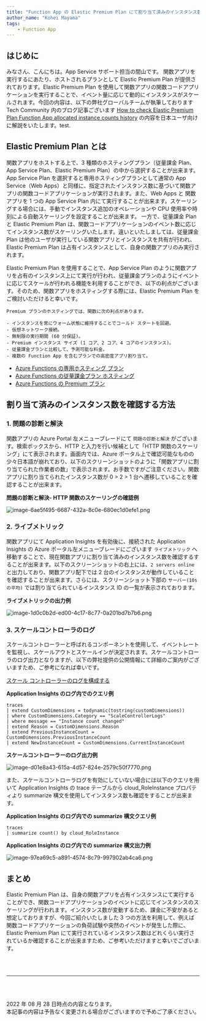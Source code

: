 ```yaml
---
title: "Function App の Elastic Premium Plan にて割り当て済みのインスタンス数を確認する方法"
author_name: "Kohei Mayama"
tags:
    - Function App
---
```


## はじめに
みなさん、こんにちは。App Service サポート担当の間山です。
関数アプリを実行するにあたり、ホストされるプランとして Elastic Premium Plan が提供されております。Elastic Premium Plan を使用して関数アプリの関数コードアプリケーションを実行することで、イベント量に応じて動的にインスタンスがスケールされます。今回の内容は、以下の弊社グローバルチームが執筆しております Tech Community 内のブログ記事ございます
[How to check Elastic Premium Plan Function App allocated instance counts history](https://techcommunity.microsoft.com/t5/apps-on-azure-blog/how-to-check-elastic-premium-plan-function-app-allocated/ba-p/2697852)
の内容を日本ユーザ向けに解説をいたします。test.

## Elastic Premium Plan とは
関数アプリをホストする上で、3 種類のホスティングプラン（従量課金 Plan、App Service Plan、Elastic Premium Plan）の中から選択することが出来ます。App Service Plan を選択すると専用ホスティングプランとして通常の App Service（Web Apps）と同様に、指定されたインスタンス数に基づいて関数アプリの関数コードアプリケーションが実行されます。また、Web Apps と 関数アプリを 1 つの App Service Plan 内にて実行することが出来ます。スケーリングする場合には、手動でインスタンス追加のオペレーションや CPU 使用率や時刻による自動スケーリングを設定することが出来ます。
一方で、従量課金 Plan と Elastic Premium Plan は、関数コードアプリケーションのイベント数に応じてインスタンス数がスケーリングいたします。違いといたしましては、従量課金 Plan は他のユーザが実行している関数アプリとインスタンスを共有が行われ、Elastic Premium Plan は占有インスタンスとして、自身の関数アプリのみ実行されます。

Elastic Premium Plan を使用することで、App Service Plan のように関数アプリを占有のインスタンス上にて実行が行われ、従量課金プランのようにイベントに応じてスケールが行われる機能を利用することができ、以下の利点がございます。そのため、関数アプリをホスティングする際には、Elastic Premium Plan をご検討いただけると幸いです。

```
Premium プランのホスティングでは、関数に次の利点があります。

- インスタンスを常にウォーム状態に維持することでコールド スタートを回避。
- 仮想ネットワーク接続。
- 無制限の実行期間 (60 分保証)。
- Premium インスタンス サイズ (1 コア、2 コア、4 コアのインスタンス)。
- 従量課金プランと比較して、予測可能な料金。
- 複数の Function App を含むプランでの高密度アプリ割り当て。
```

- [Azure Functions の専用ホスティング プラン](https://docs.microsoft.com/ja-jp/azure/azure-functions/dedicated-plan)
- [Azure Functions の従量課金プラン ホスティング](https://docs.microsoft.com/ja-jp/azure/azure-functions/consumption-plan)
- [Azure Functions の Premium プラン](https://docs.microsoft.com/ja-jp/azure/azure-functions/functions-premium-plan?tabs=portal)


## 割り当て済みのインスタンス数を確認する方法
### 1. 問題の診断と解決
関数アプリの Azure Portal 左メニューブレードにて `問題の診断と解決` がございます。検索ボックスから、HTTP と入力を行い候補として「HTTP 関数のスケーリング」にて表示されます。画面内では、Azure ポータル上で確認可能なものの少々日本語が崩れており、以下のスクリーンショットのように「関数アプリに割り当てられた作業者の数」で表示されます。お手数ですがご注意ください。関数アプリに割り当てられたインスタンス数が 0 > 2 > 1 台へ遷移していることを確認することが出来ます。

**問題の診断と解決- HTTP 関数のスケーリングの確認例**

![image-6ae5f495-6687-432a-8c0e-680ec1d0efe1.png]({{site.baseurl}}/media/2022/08/image-6ae5f495-6687-432a-8c0e-680ec1d0efe1.png)


### 2. ライブメトリック
関数アプリにて Application Insights を有効後に、接続された Application Insights の Azure ポータル左メニューブレードにございます `ライブメトリック` へ移動することで、現在関数アプリに割り当て済みのインスタンス数を確認するすることが出来ます。以下のスクリーンショットの右上には、`2 servers online` と出力しており、関数アプリ配下では 2 台のインスタンスが動作していることを確認することが出来ます。さらには、スクリーンショット下部の `サーバー(10s の平均)` では割り当てられているインスタンス ID の一覧が表示されております。

**ライブメトリックの出力例**

![image-1d0c0b2d-ed00-4c17-8c77-0a201bd7b7b6.png]({{site.baseurl}}/media/2022/08/image-1d0c0b2d-ed00-4c17-8c77-0a201bd7b7b6.png)

### 3. スケールコントローラのログ
スケールコントローラーと呼ばれるコンポーネントを使用して、イベントレートを監視し、スケールアウトとスケールインが決定されます。スケールコントローラのログ出力となりますが、以下の弊社提供の公開情報にて詳細のご案内がございますため、ご参考になれば幸いです。

[スケール コントローラーのログを構成する](https://docs.microsoft.com/ja-jp/azure/azure-functions/configure-monitoring?tabs=v2#configure-scale-controller-logs)

**Application Insights のログ内でのクエリ例**

```
traces
| extend CustomDimensions = todynamic(tostring(customDimensions))
| where CustomDimensions.Category == "ScaleControllerLogs"
| where message == "Instance count changed"
| extend Reason = CustomDimensions.Reason
| extend PreviousInstanceCount = CustomDimensions.PreviousInstanceCount
| extend NewInstanceCount = CustomDimensions.CurrentInstanceCount
```

**スケールコントローラーのログ出力例**

![image-d01e8a43-615a-4d57-824e-2579c50f7770.png]({{site.baseurl}}/media/2022/08/image-d01e8a43-615a-4d57-824e-2579c50f7770.png)


また、スケールコントローラログを有効にしていない場合には以下のクエリを用いて Application Insights の trace テーブルから cloud_RoleInstance プロパティより summarize 構文を使用してインスタンス数も確認をすることが出来ます。

**Application Insights のログ内での summarize 構文クエリ例**

```
traces
| summarize count() by cloud_RoleInstance
```

**Application Insights のログ内での summarize 構文出力例**

![image-97ea69c5-a891-4574-8c79-997902ab4ca6.png]({{site.baseurl}}/media/2022/08/image-97ea69c5-a891-4574-8c79-997902ab4ca6.png)


## まとめ
Elastic Premium Plan は、自身の関数アプリを占有インスタンスにて実行することができ、関数コードアプリケーションのイベントに応じてインスタンスのスケーリングが行われます。インスタンス数が変動するため、課金に不安があると想定しておりますが、今回ご紹介いたしました 3 つの方法を利用して、例えば関数コードアプリケーションの負荷試験や突然のイベントが発生した際に、Elastic Premium Plan にて実行されているインスタンス数はどれくらい実行されているか確認することが出来ますため、ご参考いただけますと幸いでございます。


<br>
<br>

---

<br>
<br>

2022 年 08 月 28 日時点の内容となります。<br>
本記事の内容は予告なく変更される場合がございますので予めご了承ください。

<br>
<br>